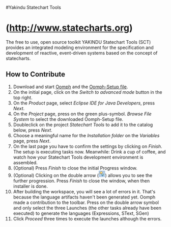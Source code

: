 
#Yakindu Statechart Tools 
# (http://www.statecharts.org)

The free to use, open source toolkit YAKINDU Statechart Tools (SCT) provides an integrated modeling environment for the specification and development of reactive, event-driven systems based on the concept of statecharts. 

## How to Contribute

1. Download and start <a href="https://wiki.eclipse.org/Eclipse_Oomph_Installer" target="_blank">Oomph</a> and the <a href="https://raw.githubusercontent.com/Yakindu/statecharts/master/StatechartTools.setup" target="_blank">Oomph-Setup file</a>.
2. On the initial page, click on the *Switch to advanced mode* button in the top right.
3. On the *Product* page, select *Eclipse IDE for Java Developers*, press *Next*.
4. On the *Project* page, press on the green plus-symbol. *Browse File System* to select the downloaded Oomph-Setup file.
5. Doubleclick on the project *Statechart Tools* to add it to the catalog below, press *Next*.
6. Choose a meaningful name for the *Installation folder* on the *Variables* page, press *Next*.
7. On the last page you have to confirm the settings by clicking on *Finish*. The setup is executing tasks now. Meanwhile: Drink a cup of coffee, and watch how your Statechart Tools development environment is assembled.
8. (Optional) Press *Finish* to close the initial Progress window. 
9. (Optional) Clicking on the double arrow (![double arrow](oomph_icon.png)) allows you to see the further progression. Press *Finish* to close the window, when then installer is done.
10. After building the workspace, you will see a lot of errors in it. That's because the language artifacts haven't been generated yet. Oomph made a contribution to the toolbar. Press on the double arrow symbol and only select the three Launches (the other tasks already have been executed) to generate the languages (Expressions, SText, SGen)
11. Click *Proceed* three times to execute the launches although the errors.




